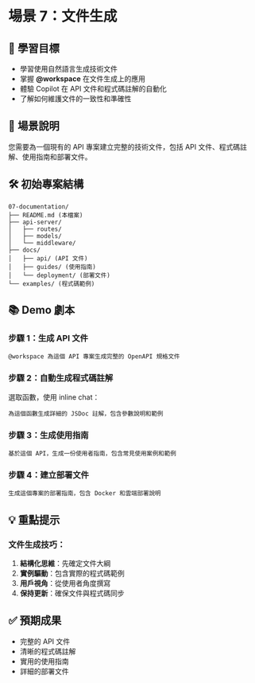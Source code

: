 # 場景 7：文件生成

## 🎯 學習目標
- 學習使用自然語言生成技術文件
- 掌握 **@workspace** 在文件生成上的應用
- 體驗 Copilot 在 API 文件和程式碼註解的自動化
- 了解如何維護文件的一致性和準確性

## 📝 場景說明
您需要為一個現有的 API 專案建立完整的技術文件，包括 API 文件、程式碼註解、使用指南和部署文件。

## 🛠️ 初始專案結構
```
07-documentation/
├── README.md (本檔案)
├── api-server/
│   ├── routes/
│   ├── models/
│   └── middleware/
├── docs/
│   ├── api/ (API 文件)
│   ├── guides/ (使用指南)
│   └── deployment/ (部署文件)
└── examples/ (程式碼範例)
```

## 📚 Demo 劇本

### 步驟 1：生成 API 文件
```
@workspace 為這個 API 專案生成完整的 OpenAPI 規格文件
```

### 步驟 2：自動生成程式碼註解
選取函數，使用 inline chat：
```
為這個函數生成詳細的 JSDoc 註解，包含參數說明和範例
```

### 步驟 3：生成使用指南
```
基於這個 API，生成一份使用者指南，包含常見使用案例和範例
```

### 步驟 4：建立部署文件
```
生成這個專案的部署指南，包含 Docker 和雲端部署說明
```

## 💡 重點提示

### 文件生成技巧：
1. **結構化思維**：先確定文件大綱
2. **實例驅動**：包含實際的程式碼範例
3. **用戶視角**：從使用者角度撰寫
4. **保持更新**：確保文件與程式碼同步

## ✅ 預期成果
- 完整的 API 文件
- 清晰的程式碼註解
- 實用的使用指南
- 詳細的部署文件